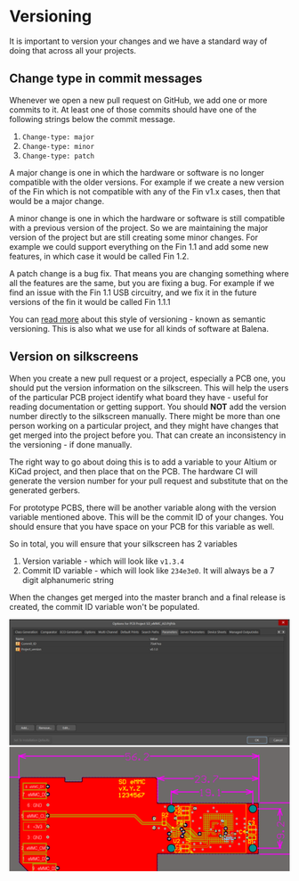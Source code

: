 # Versioning

It is important to version your changes and we have a standard way of doing that across all your projects.


## Change type in commit messages

Whenever we open a new pull request on GitHub, we add one or more commits to it. At least one of those commits should have one of the following strings below the commit message.

1. `Change-type: major`
2. `Change-type: minor`
3. `Change-type: patch`

A major change is one in which the hardware or software is no longer compatible with the older versions. For example if we create a new version of the Fin which is not compatible with any of the Fin v1.x cases, then that would be a major change.

A minor change is one in which the hardware or software is still compatible with a previous version of the project. So we are maintaining the major version of the project but are still creating some minor changes. For example we could support everything on the Fin 1.1 and add some new features, in which case it would be called Fin 1.2.

A patch change is a bug fix. That means you are changing something where all the features are the same, but you are fixing a bug. For example if we find an issue with the Fin 1.1 USB circuitry, and we fix it in the future versions of the fin it would be called Fin 1.1.1

You can [read more](https://semver.org/) about this style of versioning - known as semantic versioning. This is also what we use for all kinds of software at Balena.


## Version on silkscreens

When you create a new pull request or a project, especially a PCB one, you should put the version information on the silkscreen. This will help the users of the particular PCB project identify what board they have - useful for reading documentation or getting support. You should **NOT** add the version number directly to the silkscreen manually. There might be more than one person working on a particular project, and they might have changes that get merged into the project before you. That can create an inconsistency in the versioning - if done manually.

The right way to go about doing this is to add a variable to your Altium or KiCad project, and then place that on the PCB. The hardware CI will generate the version number for your pull request and substitute that on the generated gerbers.

For prototype PCBS, there will be another variable along with the version variable mentioned above. This will be the commit ID of your changes. You should ensure that you have space on your PCB for this variable as well.

So in total, you will ensure that your silkscreen has 2 variables

1. Version variable - which will look like `v1.3.4`
2. Commit ID variable - which will look like `234e3e0`. It will always be a 7 digit alphanumeric string

When the changes get merged into the master branch and a final release is created, the commit ID variable won't be populated.

![Settings](./images/version.png)
![PCB](./images/version_pcb.png)
